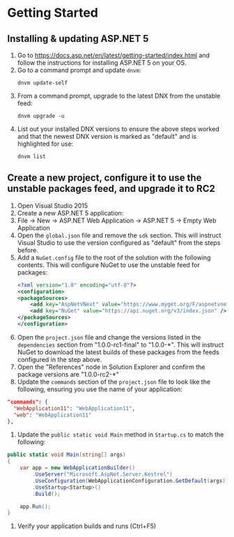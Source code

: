 # Getting Started

## Installing & updating ASP.NET 5
1. Go to https://docs.asp.net/en/latest/getting-started/index.html and follow the instructions for installing ASP.NET 5 on your OS.
1. Go to a command prompt and update `dnvm`:
   ```
   dnvm update-self
   ```
1. From a command prompt, upgrade to the latest DNX from the unstable feed:
   ```
   dnvm upgrade -u
   ```
1. List out your installed DNX versions to ensure the above steps worked and that the newest DNX version is marked as "default" and is highlighted for use:
   ```
   dnvm list
   ```

## Create a new project, configure it to use the unstable packages feed, and upgrade it to RC2
1. Open Visual Studio 2015
1. Create a new ASP.NET 5 application:
  1. File -> New -> ASP.NET Web Application -> ASP.NET 5 -> Empty Web Application
1. Open the `global.json` file and remove the `sdk` section. This will instruct Visual Studio to use the version configured as "default" from the steps before.
1. Add a `NuGet.config` file to the root of the solution with the following contents. This will configure NuGet to use the unstable feed for packages:
   ``` xml
   <?xml version="1.0" encoding="utf-8"?>
   <configuration>
   <packageSources>
       <add key="AspNetVNext" value="https://www.myget.org/F/aspnetvnext/api/v3/index.json" />
       <add key="NuGet" value="https://api.nuget.org/v3/index.json" />
   </packageSources>
   </configuration>
   ```
1. Open the `project.json` file and change the versions listed in the `dependencies` section from "1.0.0-rc1-final" to "1.0.0-*". This will instruct NuGet to download the latest builds of these packages from the feeds configured in the step above.
  1. Open the "References" node in Solution Explorer and confirm the package versions are "1.0.0-rc2-*"
1. Update the `commands` section of the `project.json` file to look like the following, ensuring you use the name of your application:
  ``` JSON
  "commands": {
    "WebApplication11": "WebApplication11",
    "web": "WebApplication11"
  },
  ```
1. Update the `public static void Main` method in `Startup.cs` to match the following:
  ``` c#
  public static void Main(string[] args)
  {
      var app = new WebApplicationBuilder()
          .UseServer("Microsoft.AspNet.Server.Kestrel")
          .UseConfiguration(WebApplicationConfiguration.GetDefault(args))
          .UseStartup<Startup>()
          .Build();

      app.Run();
  }
  ```
1. Verify your application builds and runs (Ctrl+F5) 